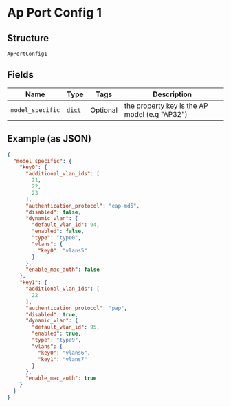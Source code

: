 
# Ap Port Config 1

## Structure

`ApPortConfig1`

## Fields

| Name | Type | Tags | Description |
|  --- | --- | --- | --- |
| `model_specific` | [`dict`](../../doc/models/ap-port-config.md) | Optional | the property key is the AP model (e.g "AP32") |

## Example (as JSON)

```json
{
  "model_specific": {
    "key0": {
      "additional_vlan_ids": [
        21,
        22,
        23
      ],
      "authentication_protocol": "eap-md5",
      "disabled": false,
      "dynamic_vlan": {
        "default_vlan_id": 94,
        "enabled": false,
        "type": "type0",
        "vlans": {
          "key0": "vlans5"
        }
      },
      "enable_mac_auth": false
    },
    "key1": {
      "additional_vlan_ids": [
        22
      ],
      "authentication_protocol": "pap",
      "disabled": true,
      "dynamic_vlan": {
        "default_vlan_id": 95,
        "enabled": true,
        "type": "type9",
        "vlans": {
          "key0": "vlans6",
          "key1": "vlans7"
        }
      },
      "enable_mac_auth": true
    }
  }
}
```


